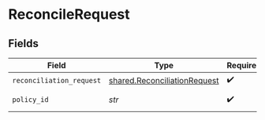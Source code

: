 # ReconcileRequest


## Fields

| Field                                                                        | Type                                                                         | Required                                                                     | Description                                                                  |
| ---------------------------------------------------------------------------- | ---------------------------------------------------------------------------- | ---------------------------------------------------------------------------- | ---------------------------------------------------------------------------- |
| `reconciliation_request`                                                     | [shared.ReconciliationRequest](../../models/shared/reconciliationrequest.md) | :heavy_check_mark:                                                           | N/A                                                                          |
| `policy_id`                                                                  | *str*                                                                        | :heavy_check_mark:                                                           | The policy ID.                                                               |